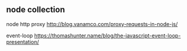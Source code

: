 ## node collection

node http proxy http://blog.vanamco.com/proxy-requests-in-node-js/

event-loop  https://thomashunter.name/blog/the-javascript-event-loop-presentation/
